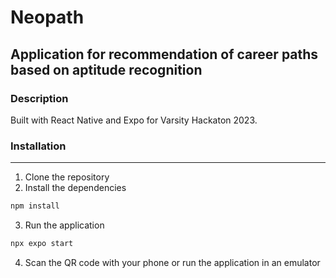 # Neopath

## Application for recommendation of career paths based on aptitude recognition

### Description

Built with React Native and Expo for Varsity Hackaton 2023.

### Installation

---

1. Clone the repository
2. Install the dependencies

```bash
npm install
```

3. Run the application

```bash
npx expo start
```

4. Scan the QR code with your phone or run the application in an emulator

